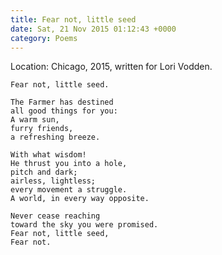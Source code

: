 ```yaml
---
title: Fear not, little seed
date: Sat, 21 Nov 2015 01:12:43 +0000
category: Poems
---
```


Location: Chicago, 2015, written for Lori Vodden.

    Fear not, little seed.

    The Farmer has destined
    all good things for you:
    A warm sun,
    furry friends,
    a refreshing breeze.

    With what wisdom!
    He thrust you into a hole,
    pitch and dark;
    airless, lightless;
    every movement a struggle.
    A world, in every way opposite.

    Never cease reaching
    toward the sky you were promised.
    Fear not, little seed,
    Fear not.
